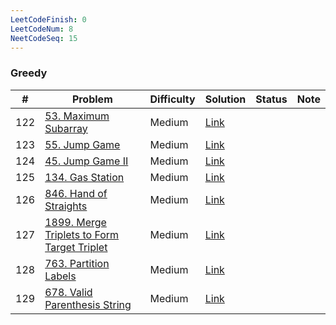 ```yaml
---
LeetCodeFinish: 0
LeetCodeNum: 8
NeetCodeSeq: 15
---
```


### Greedy

| #   | Problem                                                                                                             | Difficulty | Solution                                                                    | Status | Note |
| --- | ------------------------------------------------------------------------------------------------------------------- | ---------- | --------------------------------------------------------------------------- | ------ | ---- |
| 122 | [53. Maximum Subarray](https://leetcode.com/problems/maximum-subarray/)                                             | Medium     | [Link](https://neetcode.io/solutions/maximum-subarray)                      |        |      |
| 123 | [55. Jump Game](https://leetcode.com/problems/jump-game/)                                                           | Medium     | [Link](https://neetcode.io/solutions/jump-game)                             |        |      |
| 124 | [45. Jump Game II](https://leetcode.com/problems/jump-game-ii/)                                                     | Medium     | [Link](https://neetcode.io/solutions/jump-game-ii)                          |        |      |
| 125 | [134. Gas Station](https://leetcode.com/problems/gas-station/)                                                      | Medium     | [Link](https://neetcode.io/solutions/gas-station)                           |        |      |
| 126 | [846. Hand of Straights](https://leetcode.com/problems/hand-of-straights/)                                          | Medium     | [Link](https://neetcode.io/solutions/hand-of-straights)                     |        |      |
| 127 | [1899. Merge Triplets to Form Target Triplet](https://leetcode.com/problems/merge-triplets-to-form-target-triplet/) | Medium     | [Link](https://neetcode.io/solutions/merge-triplets-to-form-target-triplet) |        |      |
| 128 | [763. Partition Labels](https://leetcode.com/problems/partition-labels/)                                            | Medium     | [Link](https://neetcode.io/solutions/partition-labels)                      |        |      |
| 129 | [678. Valid Parenthesis String](https://leetcode.com/problems/valid-parenthesis-string/)                            | Medium     | [Link](https://neetcode.io/solutions/valid-parenthesis-string)              |        |      |
